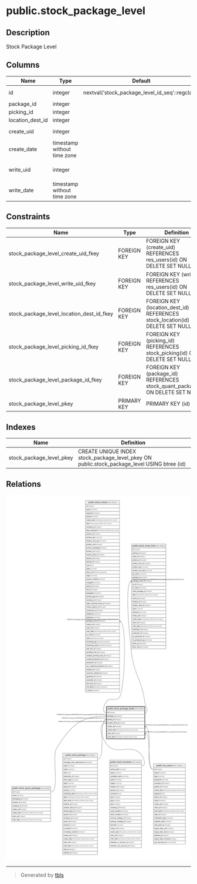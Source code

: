 # public.stock_package_level

## Description

Stock Package Level

## Columns

| Name | Type | Default | Nullable | Children | Parents | Comment |
| ---- | ---- | ------- | -------- | -------- | ------- | ------- |
| id | integer | nextval('stock_package_level_id_seq'::regclass) | false | [public.stock_move](public.stock_move.md) [public.stock_move_line](public.stock_move_line.md) |  |  |
| package_id | integer |  | false |  | [public.stock_quant_package](public.stock_quant_package.md) | Package |
| picking_id | integer |  | true |  | [public.stock_picking](public.stock_picking.md) | Picking |
| location_dest_id | integer |  | true |  | [public.stock_location](public.stock_location.md) | To |
| create_uid | integer |  | true |  | [public.res_users](public.res_users.md) | Created by |
| create_date | timestamp without time zone |  | true |  |  | Created on |
| write_uid | integer |  | true |  | [public.res_users](public.res_users.md) | Last Updated by |
| write_date | timestamp without time zone |  | true |  |  | Last Updated on |

## Constraints

| Name | Type | Definition |
| ---- | ---- | ---------- |
| stock_package_level_create_uid_fkey | FOREIGN KEY | FOREIGN KEY (create_uid) REFERENCES res_users(id) ON DELETE SET NULL |
| stock_package_level_write_uid_fkey | FOREIGN KEY | FOREIGN KEY (write_uid) REFERENCES res_users(id) ON DELETE SET NULL |
| stock_package_level_location_dest_id_fkey | FOREIGN KEY | FOREIGN KEY (location_dest_id) REFERENCES stock_location(id) ON DELETE SET NULL |
| stock_package_level_picking_id_fkey | FOREIGN KEY | FOREIGN KEY (picking_id) REFERENCES stock_picking(id) ON DELETE SET NULL |
| stock_package_level_package_id_fkey | FOREIGN KEY | FOREIGN KEY (package_id) REFERENCES stock_quant_package(id) ON DELETE SET NULL |
| stock_package_level_pkey | PRIMARY KEY | PRIMARY KEY (id) |

## Indexes

| Name | Definition |
| ---- | ---------- |
| stock_package_level_pkey | CREATE UNIQUE INDEX stock_package_level_pkey ON public.stock_package_level USING btree (id) |

## Relations

![er](public.stock_package_level.svg)

---

> Generated by [tbls](https://github.com/k1LoW/tbls)
